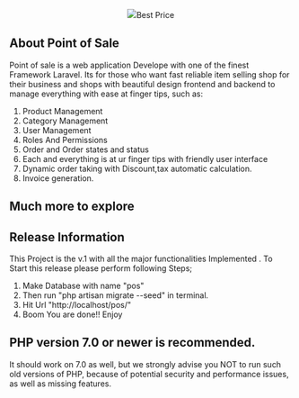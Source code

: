 <p align="center"><img src="https://laravel.com/assets/img/components/logo-laravel.svg">Best Price</p>


## About Point of Sale

Point of sale is a web application Develope with one of the finest Framework Laravel. Its for those who want  fast reliable item selling shop for their business and shops with beautiful design frontend and backend to manage everything with ease at finger tips, such as:

1) Product Management
2) Category Management
3) User Management
4) Roles And Permissions
5) Order and Order states and status 
6) Each and everything is at ur finger tips with friendly user interface
7) Dynamic order taking with Discount,tax automatic calculation.
8) Invoice generation.
## Much more to explore



## Release Information


This Project is the v.1 with all the major functionalities Implemented .
 To Start this release please perform following Steps;

1) Make Database with name "pos"
2) Then run "php artisan migrate --seed" in terminal.
3) Hit Url "http://localhost/pos/"
4) Boom You are done!! Enjoy

## PHP version 7.0 or newer is recommended.

It should work on 7.0 as well, but we strongly advise you NOT to run
such old versions of PHP, because of potential security and performance
issues, as well as missing features.
